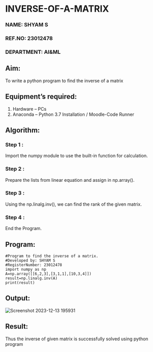 # INVERSE-OF-A-MATRIX
### NAME: SHYAM S
### REF.NO: 23012478
### DEPARTMENT: AI&ML
## Aim:
To write a python program to find the inverse of a matrix
## Equipment’s required:
1. 	Hardware – PCs
2. 	Anaconda – Python 3.7 Installation / Moodle-Code Runner
## Algorithm:
### Step 1 :
Import the numpy module to use the built-in function for calculation.
### Step 2 :
Prepare the lists from linear equation and assign in np.array().
### Step 3 :
Using the np.linalg.inv(), we can find the rank of the given matrix.
### Step 4 :
End the Program.

## Program:
```
#Program to find the inverse of a matrix.
#Developed by: SHYAM S
#RegisterNumber: 23012478
import numpy as np
A=np.array([[6,2,3],[3,1,1],[10,3,4]])
result=np.linalg.inv(A)
print(result)
```
## Output:
![Screenshot 2023-12-13 195931](https://github.com/SridharShyam/INVERSE-OF-A-MATRIX/assets/144871368/36b44ffb-b44d-4279-94ca-9a88b0b13178)

## Result:
Thus the inverse of given matrix is successfully solved using python program

